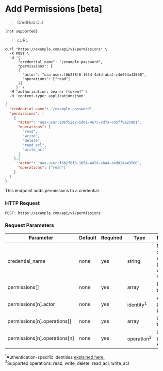 # Add Permissions [beta]

> CredHub CLI

```shell
[not supported]
```

> cURL

```shell
curl "https://example.com/api/v1/permissions" \
  -X POST \
  -d '{ 
      "credential_name": "/example-password", 
      "permissions": [
      {
        "actor": "uaa-user:f6b2f8f6-1654-4a5d-aba4-c4d024a43560",
        "operations": ["read"]
      }]
     }' \
  -H "authorization: bearer [token]" \
  -H 'content-type: application/json'
```

```json
{
  "credential_name": "/example-password",
  "permissions": [
    {
      "actor": "uaa-user:106f52e2-5d01-4675-8d7a-c05ff9a2c081",
      "operations": [
        "read",
        "write",
        "delete",
        "read_acl",
        "write_acl"
      ]
    },{
      "actor": "uaa-user:f6b2f8f6-1654-4a5d-aba4-c4d024a43560",
      "operations": ["read"]
    }
  ]
}
```

This endpoint adds permissions to a credential. 

### HTTP Request

`POST: https://example.com/api/v1/permissions`

### Request Parameters

Parameter | Default | Required | Type | Description
--------- | --------- | --------- | --------- | -----------
credential_name | none | yes | string | Name of credential whose permissions will be returned
permissions[] | none | yes | array | Permissions to add
permissions[n].actor | none | yes | identity<sup>1</sup> | Actor provided permission
permissions[n].operations[] | none | yes | array | Operations to add
permissions[n].operations[n] | none | yes | operation<sup>2</sup> | Operation provided to Actor

<sup>1</sup>Authentication-specific identities [explained here.](https://github.com/cloudfoundry-incubator/credhub/blob/master/docs/initiatives/authentication-identities.md) <br>
<sup>2</sup>Supported operations: read, write, delete, read_acl, write_acl